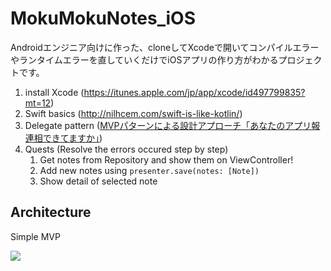 # MokuMokuNotes_iOS

Androidエンジニア向けに作った、cloneしてXcodeで開いてコンパイルエラーやランタイムエラーを直していくだけでiOSアプリの作り方がわかるプロジェクトです。

1. install Xcode (https://itunes.apple.com/jp/app/xcode/id497799835?mt=12)
1. Swift basics (http://nilhcem.com/swift-is-like-kotlin/)
1. Delegate pattern ([MVPパターンによる設計アプローチ「あなたのアプリ報連相できてますか」](https://www.slideshare.net/yudaiyokoyama3/ss-41283302))
1. Quests (Resolve the errors occured step by step)
    1. Get notes from Repository and show them on ViewController!
    1. Add new notes using `presenter.save(notes: [Note])`
    1. Show detail of selected note

## Architecture

Simple MVP

[![](http://www.plantuml.com/plantuml/svg/SoWkIImgAStDuVBBBqdroImk2SjCBNVEpoifoi_9IIrIqBLJ0Ca45AKMf-QL00Mi5D9JIq12nHgQN4XI2BL1gGNvnPab-KMLc8eHSY3LBgMvkPKkYIM9mK2HLFogCTsHXwB29JCbA3KvDRCi5M927eZ4wa9CVyACGwZ4OPf3QbuACB00)](http://www.plantuml.com/plantuml/uml/SoWkIImgAStDuVBBBqdroImk2SjCBNVEpoifoi_9IIrIqBLJ0Ca45AKMf-QL00Mi5D9JIq12nHgQN4XI2BL1gGNvnPab-KMLc8eHSY3LBgMvkPKkYIM9mK2HLFogCTsHXwB29JCbA3KvDRCi5M927eZ4wa9CVyACGwZ4OPf3QbuACB00)
